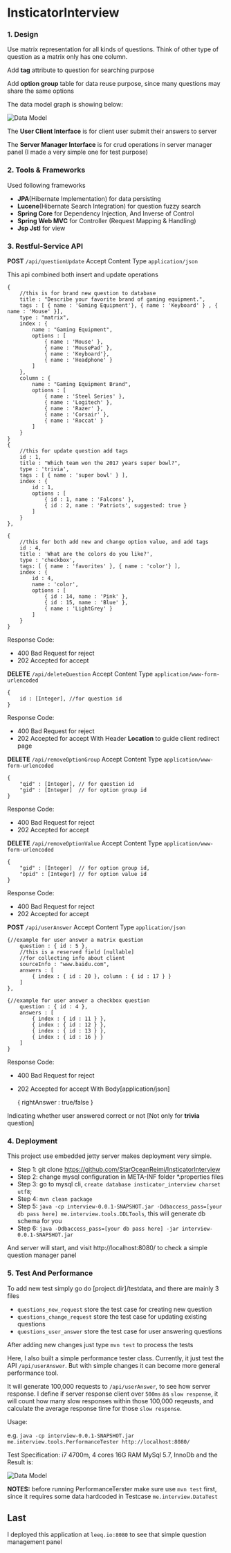 # InsticatorInterview

### 1. Design

Use matrix representation for all kinds of questions. Think of other type of 
question as a matrix only has one column.

Add **tag** attribute to question for searching purpose

Add **option group** table for data reuse purpose, since many questions may share
the same options

The data model graph is showing below:

![Data Model](DataModel.PNG)

The **User Client Interface** is for client user submit their 
answers to server

The **Server Manager Interface** is for crud operations in 
server manager panel (I made a very simple one for test purpose)

### 2. Tools & Frameworks

Used following frameworks

* **JPA**(Hibernate Implementation) for data persisting
* **Lucene**(Hibernate Search Integration) for question fuzzy search
* **Spring Core** for Dependency Injection, And Inverse of Control
* **Spring Web MVC** for Controller (Request Mapping & Handling)
* **Jsp Jstl** for view

### 3. Restful-Service API

**POST** `/api/questionUpdate` Accept Content Type `application/json`

This api combined both insert and update operations

	{ 
		//this is for brand new question to database
		title : "Describe your favorite brand of gaming equipment.",
		tags : [ { name : 'Gaming Equipment'}, { name : 'Keyboard' } , { name : 'Mouse' }],
		type : "matrix",
		index : {
			name : "Gaming Equipment",
			options : [
				{ name : 'Mouse' },
				{ name : 'MousePad' },
				{ name : 'Keyboard'},
				{ name : 'Headphone' }
			]
		},
		column : {
			name : "Gaming Equipment Brand",
			options : [
				{ name : 'Steel Series' },
				{ name : 'Logitech' },
				{ name : 'Razer' },
				{ name : 'Corsair' },
				{ name : 'Roccat' }
			]
		}
	}
	{
		//this for update question add tags
		id : 1,
		title : "Which team won the 2017 years super bowl?",
		type : 'trivia',
		tags : [ { name : 'super bowl' } ],
		index : {
			id : 1,
			options : [
				{ id : 1, name : 'Falcons' },
				{ id : 2, name : 'Patriots', suggested: true }
			]
		}
	},
	
	{
		//this for both add new and change option value, and add tags
		id : 4,
		title : 'What are the colors do you like?',
		type : 'checkbox',
		tags: [ { name : 'favorites' }, { name : 'color'} ],
		index : {
			id : 4,
			name : 'color',
			options : [
				{ id : 14, name : 'Pink' },
				{ id : 15, name : 'Blue' },
				{ name : 'LightGrey' }
			]
		}
	}
	
Response Code:

* 400 Bad Request for reject
* 202 Accepted    for accept

**DELETE** `/api/deleteQuestion` Accept Content Type `application/www-form-urlencoded`

	{
		id : [Integer], //for question id
	}
	
Response Code:

* 400 Bad Request for reject
* 202 Accepted    for accept With Header **Location** to guide client redirect page


**DELETE** `/api/removeOptionGroup` Accept Content Type `application/www-form-urlencoded`
	
	{
		"qid" : [Integer], // for question id
		"gid" : [Integer]  // for option group id
	}
	
Response Code:

* 400 Bad Request for reject
* 202 Accepted    for accept

**DELETE** `/api/removeOptionValue` Accept Content Type `application/www-form-urlencoded`
	
	{
		"gid" : [Integer]  // for option group id,
		"opid" : [Integer] // for option value id
	}

Response Code:

* 400 Bad Request for reject
* 202 Accepted    for accept


**POST** `/api/userAnswer` Accept Content Type `application/json`

	{//example for user answer a matrix question
		question : { id : 5 },
		//this is a reserved field [nullable] 
		//for collecting info about client
		sourceInfo : "www.baidu.com",  
		answers : [
			{ index : { id : 20 }, column : { id : 17 } }
		]
	},
	
	{//example for user answer a checkbox question
		question : { id : 4 },
		answers : [
			{ index : { id : 11 } },
			{ index : { id : 12 } },
			{ index : { id : 13 } },
			{ index : { id : 16 } }
		]
	}

Response Code:

* 400 Bad Request for reject
* 202 Accepted    for accept With Body[application/json] 

	{
		rightAnswer : true/false
	}

Indicating whether user answered correct or not [Not only for **trivia** question]

### 4. Deployment

This project use embedded jetty server makes deployment very simple. 

* Step 1: git clone https://github.com/StarOceanReimi/InsticatorInterview
* Step 2: change mysql configuration in META-INF folder *.properties files
* Step 3: go to mysql cli, `create database insticator_interview charset utf8`;
* Step 4: `mvn clean package`
* Step 5: `java -cp interview-0.0.1-SNAPSHOT.jar -Ddbaccess_pass=[your db pass here] me.interview.tools.DDLTools`,
 this will generate db schema for you
* Step 6: `java -Ddbaccess_pass=[your db pass here] -jar interview-0.0.1-SNAPSHOT.jar`

And server will start, and visit http://localhost:8080/ to check a simple question manager panel

### 5. Test And Performance

To add new test simply go do [project.dir]/testdata, and there are mainly 3 files
* `questions_new_request` store the test case for creating new question
* `questions_change_request` store the test case for updating existing questions
* `questions_user_answer` store the test case for user answering questions

After adding new changes just type `mvn test` to process the tests

Here, I also built a simple performance tester class. Currently, it just test
 the API `/api/userAnswer`. But with simple changes it can become more general 
 performance tool.
 
It will generate 100,000 requests to `/api/userAnswer`, to see how server response. 
I define if server response client over `500ms` as `slow response`, it will count 
how many slow responses within those 100,000 reqeusts, and calculate the average
 response time for those `slow response`.
 
Usage: 

e.g. `java -cp interview-0.0.1-SNAPSHOT.jar me.interview.tools.PerformanceTester http://localhost:8080/`

Test Specification:
i7 4700m, 4 cores
16G RAM
MySql 5.7, InnoDb
and the Result is:

![Data Model](Performance.PNG)

**NOTES:** before running PerformanceTerster make sure use `mvn test` first, since it requires some
data hardcoded in Testcase `me.interview.DataTest`

## Last

I deployed this application at `leeq.io:8080` to see that simple question management panel

